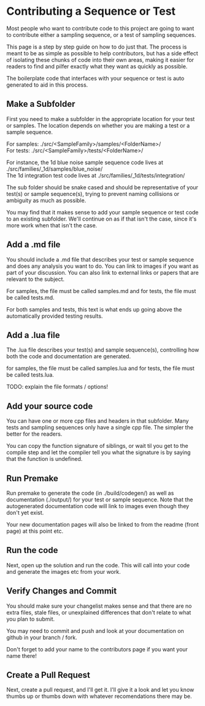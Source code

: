 # Contributing a Sequence or Test

Most people who want to contribute code to this project are going to want to contribute either a sampling sequence, or a test of sampling sequences.

This page is a step by step guide on how to do just that.  The process is meant to be as simple as possible to help contributors, but has a side effect of isolating these chunks of code into their own areas, making it easier for readers to find and pilfer exactly what they want as quickly as possible.

The boilerplate code that interfaces with your sequence or test is auto generated to aid in this process.

## Make a Subfolder

First you need to make a subfolder in the appropriate location for your test or samples. The location depends on whether you are making a test or a sample sequence.

For samples: ./src/&lt;SampleFamily&gt;/samples/&lt;FolderName&gt;/  
For tests: ./src/&lt;SampleFamily&gt;/tests/&lt;FolderName&gt;/  
  
For instance, the 1d blue noise sample sequence code lives at ./src/families/_1d/samples/blue_noise/  
The 1d integration test code lives at ./src/families/_1d/tests/integration/  

The sub folder should be snake cased and should be representative of your test(s) or sample sequence(s), trying to prevent naming collisions or ambiguity as much as possible.

You may find that it makes sense to add your sample sequence or test code to an existing subfolder. We'll continue on as if that isn't the case, since it's more work when that isn't the case.

## Add a .md file

You should include a .md file that describes your test or sample sequence and does any analysis you want to do.  You can link to images if you want as part of your discussion.  You can also link to external links or papers that are relevant to the subject.

For samples, the file must be called samples.md and for tests, the file must be called tests.md.

For both samples and tests, this text is what ends up going above the automatically provided testing results.

## Add a .lua file

The .lua file describes your test(s) and sample sequence(s), controlling how both the code and documentation are generated.

for samples, the file must be called samples.lua and for tests, the file must be called tests.lua.

TODO: explain the file formats / options!

## Add your source code

You can have one or more cpp files and headers in that subfolder.  Many tests and sampling sequences only have a single cpp file.  The simpler the better for the readers.

You can copy the function signature of siblings, or wait til you get to the compile step and let the compiler tell you what the signature is by saying that the function is undefined.

## Run Premake

Run premake to generate the code (in ./build/codegen/) as well as documentation (./output/) for your test or sample sequence.  Note that the autogenerated documentation code will link to images even though they don't yet exist.

Your new documentation pages will also be linked to from the readme (front page) at this point etc.

## Run the code

Next, open up the solution and run the code.  This will call into your code and generate the images etc from your work.

## Verify Changes and Commit

You should make sure your changelist makes sense and that there are no extra files, stale files, or unexplained differences that don't relate to what you plan to submit.

You may need to commit and push and look at your documentation on github in your branch / fork.

Don't forget to add your name to the contributors page if you want your name there!

## Create a Pull Request

Next, create a pull request, and I'll get it.  I'll give it a look and let you know thumbs up or thumbs down with whatever recomendations there may be.
